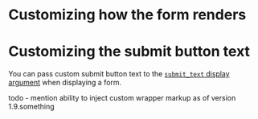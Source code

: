 # Customizing how the form renders

# Customizing the submit button text

You can pass custom submit button text to the [`submit_text` display argument](Display-arguments.md#submittext) when
displaying a form.

todo - mention ability to inject custom wrapper markup as of version 1.9.something